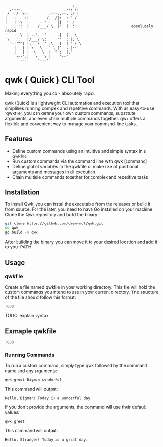 ```                                  
                                    
                               ,-.  
  ,----.                   ,--/ /|                                          
 /   /  \-.         .---.,--. :/ |  
|   :    :|        /. ./|:  : ' /   
|   | .\  .     .-'-. ' ||  '  /    
.   ; |:  |    /___/ \: |'  |  :                          absolutely rapid
'   .  \  | .-'.. '   ' .|  |   \   
 \   `.   |/___/ \:     ''  : |. \  
  `--'""| |.   \  ' .\   |  | ' \ \ 
    |   | | \   \   ' \ |'  : |--'  
    |   | :  \   \  |--" ;  |,'     
    `---'.|   \   \ |    '--'       
      `---`    '---"                                                    

```

# qwk ( Quick ) CLI Tool

Making everything you do - absolutely rapid. 

qwk (Quick) is a lightweight CLI automation and execution tool that simplifies running complex and repetitive commands. With an easy-to-use 'qwkfile', you can define your own custom commands, substitute arguments, and even chain multiple commands together. qwk offers a flexible and convenient way to manage your command-line tasks.

## Features

* Define custom commands using an intuitive and simple syntax in a qwkfile
* Run custom commands via the command line with qwk [command]
* Define global variables in the qwkfile or make use of positional arguments and messages in cli execution
* Chain multiple commands together for complex and repetitive tasks

## Installation

To install Qwk, you can instal the executable from the releases or build it from source. For the later, you need to have Go installed on your machine. Clone the Qwk repository and build the binary:

```bash
git clone https://github.com/drew-mcl/qwk.git
cd qwk
go build -o qwk
```

After building the binary, you can move it to your desired location and add it to your PATH.

## Usage

### qwkfile

Create a file named qwkfile in your working directory. This file will hold the custom commands you intend to use in your current directory. The structure of the file should follow this format:

```yaml
TODO
```

TODO: explain syntax

## Exmaple qwkfile

```yaml
TODO
```

### Running Commands

To run a custom command, simply type qwk followed by the command name and any arguments:

```bash
qwk greet Bigman wonderful
```

This command will output: 

```bash
Hello, Bigman! Today is a wonderful day.
```

If you don't provide the arguments, the command will use their default values:

```bash
qwk greet
```

This command will output:

```bash
Hello, Stranger! Today is a great day.
```
